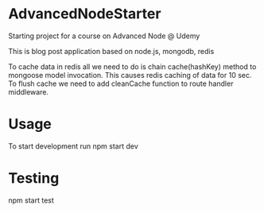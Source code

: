 # AdvancedNodeStarter
Starting project for a course on Advanced Node @ Udemy


This is blog post application based on node.js, mongodb, redis

To cache data in redis all we need to do is chain cache(hashKey) method to mongoose model invocation.
This causes redis caching of data for 10 sec.
To flush cache we need to add cleanCache function to route handler middleware.

# Usage
To start development run
npm start dev

# Testing
npm start test